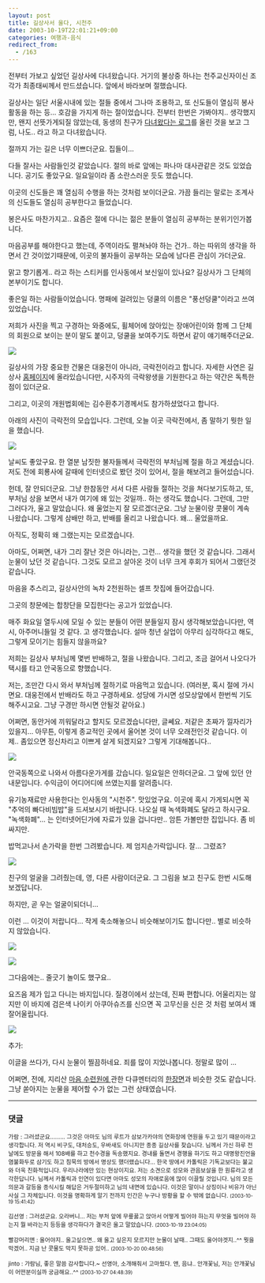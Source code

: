 ```yaml
---
layout: post
title: 길상사서 울다, 시천주
date: 2003-10-19T22:01:21+09:00
categories: 여행과-음식
redirect_from:
  - /163
---
```


전부터 가보고 싶었던 길상사에 다녀왔습니다. 거기의 불상중 하나는 천주교신자이신 조각가 최종태씨께서 만드셨습니다. 앞에서 바라보며 절했습니다.

길상사는 일단 서울시내에 있는 절들 중에서 그나마 조용하고, 또 신도들이 열심히 봉사활동을 하는 등... 호감을 가지게 하는 절이었습니다. 전부터 한번은 가봐야지.. 생각했지만, 왠지 선뜻가게되질 않았는데, 동생의 친구가 <a href="http://angeleyes7.egloos.com/72340/" target="bb">다녀왔다는 로그</a>를 올린 것을 보고 그럼, 나도.. 라고 하고 다녀왔습니다.

절까지 가는 길은 너무 이쁘더군요. 집들이...

다들 잘사는 사람들인것 같았습니다. 절의 바로 앞에는 파나마 대사관같은 것도 있었습니다. 공기도 좋았구요. 일요일이라 좀 소란스러운 듯도 했습니다.

이곳의 신도들은 꽤 열심히 수행을 하는 것처럼 보이더군요. 가끔 들리는 말로는 조계사의 신도들도 열심히 공부한다고 들었습니다.

봉은사도 마찬가지고.. 요즘은 절에 다니는 젊은 분들이 열심히 공부하는 분위기인가봅니다.

마음공부를 해야한다고 했는데, 주역이라도 펼쳐놔야 하는 건가.. 하는 따위의 생각을 하면서 간 것이었기때문에, 이곳의 불자들이 공부하는 모습에 남다른 관심이 가더군요.

맑고 향기롭게.. 라고 하는 스티커를 인사동에서 보신일이 있나요? 길상사가 그 단체의 본부이기도 합니다.

좋은일 하는 사람들이었습니다. 명패에 걸려있는 덩쿨의 이름은 "풍선덩쿨"이라고 쓰여있었습니다.

저희가 사진을 찍고 구경하는 와중에도, 휠체어에 앉아있는 장애어린이와 함께 그 단체의 회원으로 보이는 분이 말도 붙이고, 덩쿨을 보여주기도 하면서 같이 얘기해주더군요.

![ ](/assets/media/photo_DSC02239.jpg)

길상사의 가장 중요한 건물은 대웅전이 아니라, 극락전이라고 합니다. 자세한 사연은 길상사 <a href="http://www.kilsangsa.or.kr" target="bb">홈페이지</a>에 올라있습니다만, 시주자의 극락왕생을 기원한다고 하는 약간은 독특한 점이 있더군요.

그리고, 이곳의 개원법회에는 김수환추기경께서도 참가하셨었다고 합니다.

아래의 사진이 극락전의 모습입니다. 그런데, 오늘 이곳 극락전에서, 좀 말하기 뭣한 일을 했습니다.

![ ](/assets/media/photo_DSC02241.jpg)

날씨도 좋았구요. 한 열분 남짓한 불자들께서 극락전의 부처님께 절을 하고 계셨습니다. 저도 전에 회룡사에 갈때에 인터넷으로 봤던 것이 있어서, 절을 해보려고 들어섰습니다.

헌데, 잘 안되더군요. 그냥 한참동안 서서 다른 사람들 절하는 것을 쳐다보기도하고, 또, 부처님 상을 보면서 내가 여기에 왜 있는 것일까.. 하는 생각도 했습니다. 그런데, 그만 그러다가, 울고 말았습니다. 왜 울었는지 잘 모르겠더군요. 그냥 눈물이랑 콧물이 계속 나왔습니다. 그렇게 삼배만 하고, 반배를 올리고 나왔습니다. 왜... 울었을까요.

아직도, 정확히 왜 그랬는지는 모르겠습니다.

아마도, 어쩌면, 내가 그리 잘난 것은 아니라는, 그런... 생각을 했던 것 같습니다. 그래서 눈물이 났던 것 같습니다. 그것도 모르고 살아온 것이 너무 크게 후회가 되어서 그랬던것 같습니다.

마음을 추스리고, 길상사안의 녹차 2천원하는 셀프 찻집에 들어갔습니다.

그곳의 창문에는 합창단을 모집한다는 공고가 있었습니다.

매주 화요일 열두시에 모일 수 있는 분들이 어떤 분들일지 잠시 생각해보았습니다만, 역시, 아주머니들일 것 같다. 고 생각했습니다. 설마 청년 실업이 아무리 심각하다고 해도, 그렇게 모이기는 힘들지 않을까요?

저희는 길상사 부처님께 몇번 반배하고, 절을 나왔습니다. 그리고, 조금 걸어서 나오다가 택시를 타고 안국동으로 향했습니다.

저는, 조만간 다시 와서 부처님께 절하기로 마음먹고 있습니다. (여러분, 혹시 절에 가시면요. 대웅전에서 반배라도 하고 구경하세요. 성당에 가시면 성모상앞에서 한번씩 기도해주시고요. 그냥 구경만 하시면 안될것 같아요.)

어쩌면, 동안거에 끼워달라고 할지도 모르겠습니다만, 글쎄요. 저같은 초짜가 낄자리가 있을지... 아무튼, 이렇게 종교적인 곳에서 울어본 것이 너무 오래전인것 같습니다. 이제.. 좀있으면 정신차리고 이쁘게 살게 되겠지요? 그렇게 기대해봅니다..

![ ](/assets/media/photo_DSC02244.jpg)

안국동쪽으로 나와서 아름다운가게를 갔습니다. 일요일은 안하더군요. 그 앞에 있던 안내문입니다. 수익금이 어디어디에 쓰였는지를 알려줍니다.

유기농재료만 사용한다는 인사동의 "시천주". 맛있었구요. 이곳에 혹시 가게되시면 꼭 "추억의 빠다비빔밥"을 드셔보시기 바랍니다. 나오실 때 녹색화폐도 달라고 하시구요. "녹색화폐"... 는 인터넷어딘가에 자료가 있을 겁니다만.. 암튼 가볼만한 집입니다. 좀 비싸지만.

밥먹고나서 손가락을 한번 그려봤습니다. 제 엄지손가락입니다. 잘... 그렸죠?

![ ](/assets/media/photo_DSC02248.jpg)

친구의 얼굴을 그려줬는데, 영, 다른 사람이더군요. 그 그림을 보고 친구도 한번 시도해보겠답니다.

하지만, 곧 우는 얼굴이되더니...

이런 ... 이것이 저랍니다... 작게 축소해놓으니 비슷해보이기도 합니다만.. 별로 비슷하지 않았습니다.

![ ](/assets/media/photo_DSC02252.jpg)

![ ](/assets/media/photo_DSC02253.jpg)

그다음에는.. 줄긋기 놀이도 했구요..

요즈음 제가 입고 다니는 바지입니다. 질경이에서 샀는데, 진짜 편합니다. 어울리지는 않지만 이 바지에 검은색 나이키 아쿠아슈즈를 신으면 꼭 고무신을 신은 것 처럼 보여서 꽤 잘어울립니다.

![ ](/assets/media/photo_DSC02225.jpg)

추가:

이글을 쓰다가, 다시 눈물이 찔끔하네요. 죄를 많이 지었나봅니다. 정말로 많이 ...

어쩌면, 전에, 지리산 <a href="http://www.maum.org/" target="bb">마음 수련원에 </a>관한 다큐멘터리의 <a href="mms://maum.org/vod/mbc_non.wmv">한장면</a>과 비슷한 것도 같습니다. 그냥 쏟아지는 눈물을 제어할 수가 없는 그런 상태였습니다.

* * *

### 댓글



<!--- cmt:355 --->
<!--- mail: --->
<!--- parent:0 --->

<small>가람 : 그러셨군요......... 그것은 아마도 님의 루트가 삼보가카야의 연화장에 연원을 두고 있기 때문이라고 생각합니다. 저 역시 비구도, 대처승도, 우바새도 아니지만 종종 길상사를 찾습니다. 님께서 가신 하루 전날에도 방문을 해서 108배를 하고 천수경을 독송했지요. 경내를 돌면서 경행을 하기도 하고 대명왕진언을 염불화두로 삼기도 하고 침묵의 방에서 명상도 했더랬습니다...  한국 땅에서 카톨릭은 기독교보다는 불교와 더욱 친화적입니다. 우리나라에만 있는 현상이지요. 저는 소견으로 성모와 관음보살을 한 원류라고 생각한답니다. 님께서 카톨릭과 인연이 있다면 아마도 성모의 자애로움에 많이 이끌릴 것입니다.  님의 모든 의문과 갈등을 종식시킬 해답은 거두절미하고 님의 내면에 있습니다. 이것은 말이나 상징이나 비유가 아닌 사실 그 자체입니다. 이것을 명확하게 알기 전까지 인간은 누구나 방황을 할 수 밖에 없습니다. <small>(2003-10-19 15:41:42)</small></small>


<!--- cmt:356 --->
<!--- mail: --->
<!--- parent:0 --->

<small>김선영 : 그러셨군요. 오라버니... 저는 부처 앞에 무릎꿇고 앉아서 어떻게 빌어야 하는지 무엇을 빌어야 하는지 뭘 바라는지 등등을 생각하다가  결국은 울고 말았습니다. <small>(2003-10-19 23:04:05)</small></small>


<!--- cmt:357 --->
<!--- mail: --->
<!--- parent:0 --->

<small>빨강머리앤 : 울어야지.. 울고싶으면.. 왜 울고 싶은지 모르지만 눈물이 날때.. 그때도 울어야겟지..^^ 뭣을 막겠어..  지금 난 콧물도 막지 못하공 있어.. <small>(2003-10-20 00:48:56)</small></small>


<!--- cmt:358 --->
<!--- mail: --->
<!--- parent:0 --->

<small>jinto : 가람님, 좋은 말씀 감사합니다.~ 선영아, 소개해줘서 고마웠다. 앤, 음냐.. 안개꽃님, 저는 안개꽃님이 어떤분이실까 궁금해요..^^ <small>(2003-10-27 04:48:39)</small></small>

